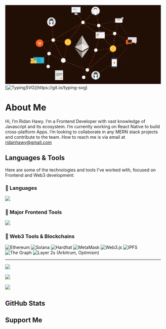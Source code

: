 <img src="./assets/background.svg" width="100%" height="50%"/> [![TypingSVG](https://readme-typing-svg.demolab.com?lines=RIDAN+HAWY+HERE;)](https://git.io/typing-svg)

# About Me

Hi, I’m Ridan Hawy.
I’m a Frontend Developer with vast knowledge of Javascript and its ecosystem.
I’m currently working on React Native to build cross-platform Apps.
I’m looking to collaborate in any MERN stack projects and contribute to the team.
How to reach me is via email at ridanhawy@gmail.com

## Languages & Tools

Here are some of the technologies and tools I've worked with, focused on Frontend and Web3 development:

### 🧠 Languages

<p align="left">
  <img src="https://skillicons.dev/icons?i=js,ts,html,css,python,solidity" />
</p>

### 🎨 Major Frontend Tools

<p align="left">
  <img src="https://skillicons.dev/icons?i=react,nextjs,redux,tailwind,materialui,vite,storybook,npm,webpack" />
</p>

### 🧱 Web3 Tools & Blockchains

<p align="left">
  <img src="https://cdn.jsdelivr.net/gh/devicons/devicon/icons/ethereum/ethereum-original.svg" alt="Ethereum" width="40" height="40"/>
  <img src="https://cryptologos.cc/logos/solana-sol-logo.svg?v=025" alt="Solana" width="40" height="40"/>
  <img src="https://www.svgrepo.com/show/353846/hardhat-icon.svg" alt="Hardhat" width="40" height="40"/>
  <img src="https://upload.wikimedia.org/wikipedia/commons/3/36/MetaMask_Fox.svg" alt="MetaMask" width="40" height="40"/>
  <img src="https://cdn.jsdelivr.net/gh/devicons/devicon/icons/web3js/web3js-original.svg" alt="Web3.js" width="40" height="40"/>
  <img src="https://cdn.jsdelivr.net/gh/devicons/devicon/icons/ipfs/ipfs-original-wordmark.svg" alt="IPFS" width="40" height="40"/>
  <img src="https://raw.githubusercontent.com/graphprotocol/graph-tooling/main/packages/client-cli/assets/graph-protocol-icon.svg" alt="The Graph" width="40" height="40"/>
  <img src="https://www.svgrepo.com/show/429391/blockchain-chain.svg" alt="Layer 2s (Arbitrum, Optimism)" width="40" height="40"/>
</p>
</p>

---

<p align="left">
  <img src="https://skillicons.dev/icons?i=js,ts,python,solidity" />
</p>

<p align="left">
  <img src="https://skillicons.dev/icons?i=react,nextjs,redux,tailwind,materialui,vite,npm,webpack" />
</p>

<p align="left">
  <img src="https://skillicons.dev/icons?i=ethereum,ipfs,solana,hardhat,truffle,metamask,arbitrum,optimism" />
</p>


## GitHub Stats

## Support Me